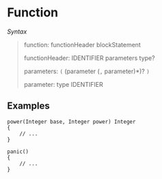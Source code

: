 # Function

*Syntax*
> function: functionHeader blockStatement
>
> functionHeader: IDENTIFIER parameters type?
> 
> parameters: `(` (parameter (`,` parameter)*)? `)`
>
> parameter: type IDENTIFIER

## Examples

```
power(Integer base, Integer power) Integer
{
    // ...
}
```

```
panic()
{
    // ...
}
```
